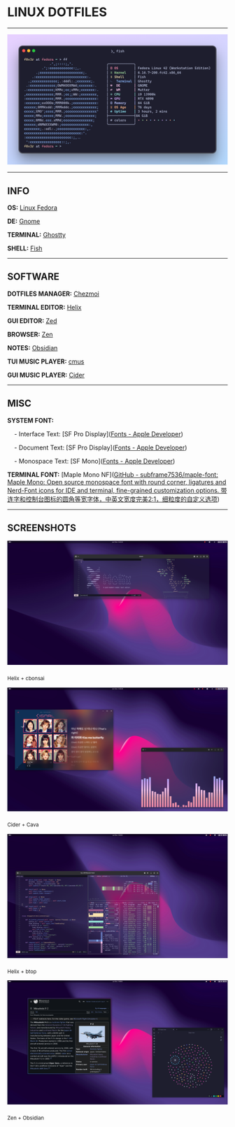 # LINUX DOTFILES

---

![banner](/image.png)

---

## INFO

**OS:** [Linux Fedora](https://fedoraproject.org/)

**DE:** [Gnome](https://www.gnome.org/)

**TERMINAL:** [Ghostty](https://ghostty.org/)

**SHELL:** [Fish](https://fishshell.com/)

---

## SOFTWARE

**DOTFILES MANAGER:** [Chezmoi](https://www.chezmoi.io/)

**TERMINAL EDITOR:** [Helix](https://helix-editor.com/)

**GUI EDITOR:** [Zed](https://zed.dev/)

**BROWSER:** [Zen](https://zen-browser.app/)

**NOTES:** [Obsidian](https://obsidian.md/)

**TUI MUSIC PLAYER:** [cmus](https://cmus.github.io/)

**GUI MUSIC PLAYER:** [Cider](https://cider.sh/)

---

## MISC

**SYSTEM FONT:** 

    - Interface Text: [SF Pro Display]([Fonts - Apple Developer](https://developer.apple.com/fonts/))

    - Document Text: [SF Pro Display]([Fonts - Apple Developer](https://developer.apple.com/fonts/))

    - Monospace Text: [SF Mono]([Fonts - Apple Developer](https://developer.apple.com/fonts/))

**TERMINAL FONT:** [Maple Mono NF]([GitHub - subframe7536/maple-font: Maple Mono: Open source monospace font with round corner, ligatures and Nerd-Font icons for IDE and terminal, fine-grained customization options. 带连字和控制台图标的圆角等宽字体，中英文宽度完美2:1，细粒度的自定义选项](https://github.com/subframe7536/Maple-font))

---

## SCREENSHOTS

![helix + cbonsai](screencaps/1.png)

<sub>Helix + cbonsai</sub>

![cider + cava](screencaps/2.png)

<sub>Cider + Cava</sub>

![helix + btop](screencaps/3.png)

<sub>Helix + btop</sub>

![zen + obsidian](screencaps/4.png)

<sub>Zen + Obsidian</sub>


